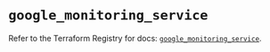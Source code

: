 # `google_monitoring_service`

Refer to the Terraform Registry for docs: [`google_monitoring_service`](https://registry.terraform.io/providers/hashicorp/google/6.29.0/docs/resources/monitoring_service).
